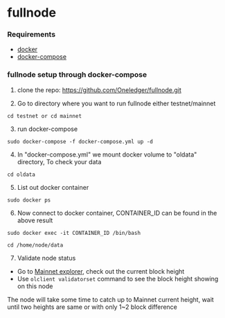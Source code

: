 # fullnode #

### Requirements ###

* [docker](https://docs.docker.com/engine/install/)
* [docker-compose](https://docs.docker.com/compose/install/)

### fullnode setup through docker-compose ###

1) clone the repo: https://github.com/Oneledger/fullnode.git

2) Go to directory where you want to run fullnode either testnet/mainnet

```
cd testnet or cd mainnet
```

3) run docker-compose

```
sudo docker-compose -f docker-compose.yml up -d
```

4) In "docker-compose.yml" we mount docker volume to "oldata" directory, To check your data

```
cd oldata
```

5) List out docker container

```
sudo docker ps
```

6) Now connect to docker container, CONTAINER_ID can be found in the above result

```
sudo docker exec -it CONTAINER_ID /bin/bash
```

```
cd /home/node/data
```

7) Validate node status

- Go to [Mainnet explorer](https://mainnet-explorer.oneledger.network/), check out the current block height
- Use `olclient validatorset` command to see the block height showing on this node

The node will take some time to catch up to Mainnet current height, wait until two heights are same or with only 1~2 block difference